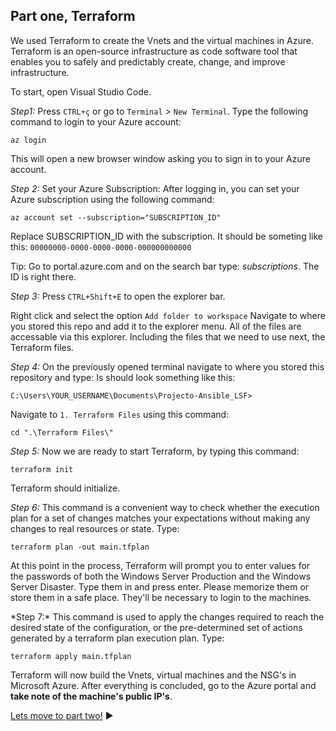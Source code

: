 ## Part one, Terraform

We used Terraform to create the Vnets and the virtual machines in Azure. Terraform is an open-source infrastructure as code software tool that enables you to safely and predictably create, change, and improve infrastructure.

To start, open Visual Studio Code.

*Step1:*
Press ```CTRL+ç``` or go to ```Terminal``` *>* ```New Terminal```. Type the following command to login to your Azure account:
```
az login
```
This will open a new browser window asking you to sign in to your Azure account.

*Step 2:* 
Set your Azure Subscription: After logging in, you can set your Azure subscription using the following command:
```
az account set --subscription="SUBSCRIPTION_ID"
```
Replace SUBSCRIPTION_ID with the subscription. It should be someting like this: ```00000000-0000-0000-0000-000000000000``` </p>
Tip: Go to portal.azure.com and on the search bar type: *subscriptions*. The ID is right there.

</p>

*Step 3:*
Press ```CTRL+Shift+E``` to open the explorer bar. </p>
Right click and select the option ```Add folder to workspace```
Navigate to where you stored this repo and add it to the explorer menu.
All of the files are accessable via this explorer. Including the files that we need to use next, the Terraform files.

*Step 4:*
On the previously opened terminal navigate to where you stored this repository and type: Is should look something like this:
```
C:\Users\YOUR_USERNAME\Documents\Projecto-Ansible_LSF>
```
Navigate to ```1. Terraform Files``` using this command:
```
cd ".\Terraform Files\"
```

*Step 5:*
Now we are ready to start Terraform, by typing this command:
``` 
terraform init
```
Terraform should initialize.
<p>
<p>

*Step 6:*
This command is a convenient way to check whether the execution plan for a set of changes matches your expectations without making any changes to real resources or state. Type:
```
terraform plan -out main.tfplan
```
At this point in the process, Terraform will prompt you to enter values for the passwords of both the Windows Server Production and the Windows Server Disaster. Type them in and press enter. Please memorize them or store them in a safe place. They'll be necessary to login to the machines.
<p>
*Step 7:*
This command is used to apply the changes required to reach the desired state of the configuration, or the pre-determined set of actions generated by a terraform plan execution plan. Type:

```
terraform apply main.tfplan
```
Terraform will now build the Vnets, virtual machines and the NSG's in Microsoft Azure. After everything is concluded, go to the Azure portal and **take note of the machine's public IP's**.
<p>

[Lets move to part two!](Part2.md)  :arrow_forward: